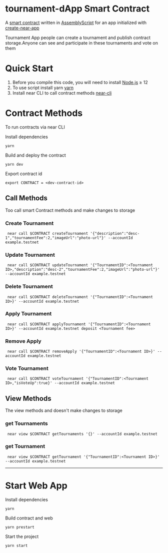 # tournament-dApp Smart Contract

A [smart contract] written in [AssemblyScript] for an app initialized with [create-near-app]

Tournament App people can create a tournament and publish contract storage.Anyone can see and participate in these tournaments and vote on them

# Quick Start

1. Before you compile this code, you will need to install [Node.js] ≥ 12
2. To use script install yarn [yarn]
3. Install near CLI to call contract methods [near-cli]

# Contract Methods

To run contracts via near CLI

Install dependencies

```
yarn
```

Build and deploy the contract

```
yarn dev
```

Export contract id

```
export CONTRACT = <dev-contract-id>
```

## Call Methods

Too call smart Contract methods and make changes to storage

### Create Tournament

```
 near call $CONTRACT createTournament '{"description":"desc-1","tournamentFee":2,"imageUrl":"photo-url"}' --accountId example.testnet
```

### Update Tournament

```
 near call $CONTRACT updateTournament '{"TournamentID":<Tournament ID>,"description":"desc-2","tournamentFee":2,"imageUrl":"photo-url"}' --accountId example.testnet
```

### Delete Tournament

```
 near call $CONTRACT deleteTournament '{"TournamentID":<Tournament ID>}' --accountId example.testnet
```

### Apply Tournament

```
 near call $CONTRACT applyTournament '{"TournamentID":<Tournament ID>}' --accountId example.testnet deposit <Tournament fee>
```

### Remove Apply

```
 near call $CONTRACT removeApply '{"TournamentID":<Tournament ID>}' --accountId example.testnet
```

### Vote Tournament

```
 near call $CONTRACT voteTournament '{"TournamentID":<Tournament ID>,"isVoteUp":true}' --accountId example.testnet
```

## View Methods

The view methods and doesn't make changes to storage

### get Tournaments

```
 near view $CONTRACT getTournaments '{}' --accountId example.testnet
```

### get Tournament

```
 near view $CONTRACT getTournament '{"TournamentID":<Tournament ID>}' --accountId example.testnet
```

---

# Start Web App

Install dependencies

```
yarn
```
Build contract and web

```
yarn prestart
```

Start the project

```
yarn start
```

[smart contract]: https://docs.near.org/docs/develop/contracts/overview
[assemblyscript]: https://www.assemblyscript.org/
[create-near-app]: https://github.com/near/create-near-app
[node.js]: https://nodejs.org/en/download/package-manager/
[yarn]: https://classic.yarnpkg.com/en/
[near-cli]: https://docs.near.org/docs/tools/near-cli
